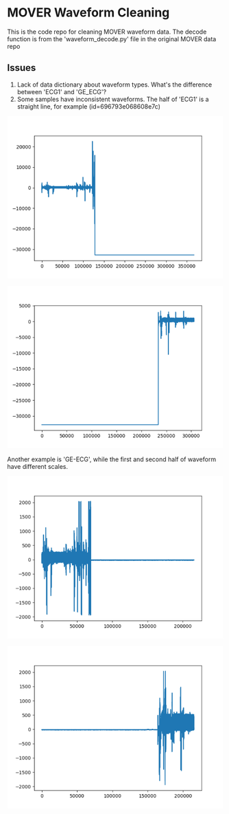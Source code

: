 # MOVER Waveform Cleaning

This is the code repo for cleaning MOVER waveform data. The decode function is from the 'waveform_decode.py' file in the original MOVER data repo 

## Issues

1. Lack of data dictionary about waveform types. What's the difference between 'ECG1' and 'GE_ECG'?
2. Some samples have inconsistent waveforms. The half of 'ECG1' is a straight line, for example (id=696793e068608e7c)

![id=696793e068608e7c](./fig/ecg2.png)

![](./fig/ecg1.png)

Another example is 'GE-ECG', while the first and second half of waveform have different scales.

![geecg](./fig/geecg.png)

![geecg](./fig/geecg2.png)